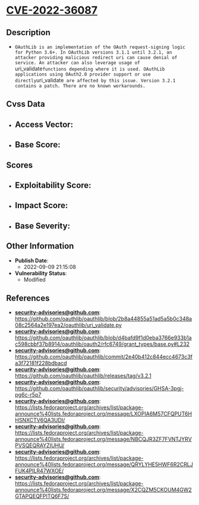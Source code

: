 
# [CVE-2022-36087](https://cve.mitre.org/cgi-bin/cvename.cgi?name=CVE-2022-36087)

## Description

- `OAuthLib is an implementation of the OAuth request-signing logic for Python 3.6+. In OAuthLib versions 3.1.1 until 3.2.1, an attacker providing malicious redirect uri can cause denial of service. An attacker can also leverage usage of `uri_validate` functions depending where it is used. OAuthLib applications using OAuth2.0 provider support or use directly `uri_validate` are affected by this issue. Version 3.2.1 contains a patch. There are no known workarounds.`

## Cvss Data

- **Access Vector**:
  - 
- **Base Score**:
  - 

## Scores

- **Exploitability Score**:
  - 
- **Impact Score**:
  - 
- **Base Severity**:
  - 

## Other Information

- **Publish Date**:
  - 2022-09-09 21:15:08
- **Vulnerability Status**:
  - Modified

## References

- **security-advisories@github.com**: https://github.com/oauthlib/oauthlib/blob/2b8a44855a51ad5a5b0c348a08c2564a2e197ea2/oauthlib/uri_validate.py
- **security-advisories@github.com**: https://github.com/oauthlib/oauthlib/blob/d4bafd9f1d0eba3766e933b1ac598cbbf37b8914/oauthlib/oauth2/rfc6749/grant_types/base.py#L232
- **security-advisories@github.com**: https://github.com/oauthlib/oauthlib/commit/2e40b412c844ecc4673c3fa3f72181f228bdbacd
- **security-advisories@github.com**: https://github.com/oauthlib/oauthlib/releases/tag/v3.2.1
- **security-advisories@github.com**: https://github.com/oauthlib/oauthlib/security/advisories/GHSA-3pgj-pg6c-r5p7
- **security-advisories@github.com**: https://lists.fedoraproject.org/archives/list/package-announce%40lists.fedoraproject.org/message/LXOPIA6M57CFQPUT6HHSNXCTV6QA3UDI/
- **security-advisories@github.com**: https://lists.fedoraproject.org/archives/list/package-announce%40lists.fedoraproject.org/message/NBCQJR3ZF7FVNTJYRVPVSQEQRAYZIUHU/
- **security-advisories@github.com**: https://lists.fedoraproject.org/archives/list/package-announce%40lists.fedoraproject.org/message/QRYLYHE5HWF6R2CRLJFUK4PILR47WXOE/
- **security-advisories@github.com**: https://lists.fedoraproject.org/archives/list/package-announce%40lists.fedoraproject.org/message/X2CQZM5CKOUM4GW2GTAPQEQFPITQ6F7S/
